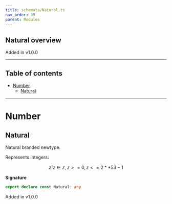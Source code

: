 ```yaml
---
title: schemata/Natural.ts
nav_order: 39
parent: Modules
---
```


## Natural overview

Added in v1.0.0

---

<h2 class="text-delta">Table of contents</h2>

- [Number](#number)
  - [Natural](#natural)

---

# Number

## Natural

Natural branded newtype.

Represents integers:

```math
 { z | z ∈ ℤ, z >= 0, z <= 2 ** 53 - 1 }
```

**Signature**

```ts
export declare const Natural: any
```

Added in v1.0.0
